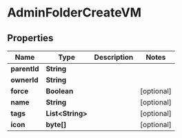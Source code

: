 

# AdminFolderCreateVM


## Properties

| Name | Type | Description | Notes |
|------------ | ------------- | ------------- | -------------|
|**parentId** | **String** |  |  |
|**ownerId** | **String** |  |  |
|**force** | **Boolean** |  |  [optional] |
|**name** | **String** |  |  [optional] |
|**tags** | **List&lt;String&gt;** |  |  [optional] |
|**icon** | **byte[]** |  |  [optional] |



